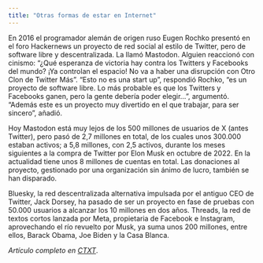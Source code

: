 ```yaml
---
title: "Otras formas de estar en Internet"
---
```

En 2016 el programador alemán de origen ruso Eugen Rochko presentó en el foro Hackernews un proyecto de red social al estilo de Twitter, pero de software libre y descentralizada. La llamó Mastodon. Alguien reaccionó con cinismo: “¿Qué esperanza de victoria hay contra los Twitters y Facebooks del mundo? ¡Ya controlan el espacio! No va a haber una disrupción con Otro Clon de Twitter Más”. “Esto no es una start up”, respondió Rochko, “es un proyecto de software libre. Lo más probable es que los Twitters y Facebooks ganen, pero la gente debería poder elegir…”, argumentó. “Además este es un proyecto muy divertido en el que trabajar, para ser sincero”, añadió.

Hoy Mastodon está muy lejos de los 500 millones de usuarios de X (antes Twitter), pero pasó de 2,7 millones en total, de los cuales unos 300.000 estaban activos; a 5,8 millones, con 2,5 activos, durante los meses siguientes a la compra de Twitter por Elon Musk en octubre de 2022. En la actualidad tiene unos 8 millones de cuentas en total. Las donaciones al proyecto, gestionado por una organización sin ánimo de lucro, también se han disparado.

Bluesky, la red descentralizada alternativa impulsada por el antiguo CEO de Twitter, Jack Dorsey, ha pasado de ser un proyecto en fase de pruebas con 50.000 usuarios a alcanzar los 10 millones en dos años. Threads, la red de textos cortos lanzada por Meta, propietaria de Facebook e Instagram, aprovechando el río revuelto por Musk, ya suma unos 200 millones, entre ellos, Barack Obama, Joe Biden y la Casa Blanca.

*Artículo completo en [CTXT](https://ctxt.es/es/20240901/Politica/47445/Elena-de-Sus-Twitter-Mastodon-Bluesky-Marta-G-Franco-Roberto-Muchan-redes-descentralizadas.htm)*.
